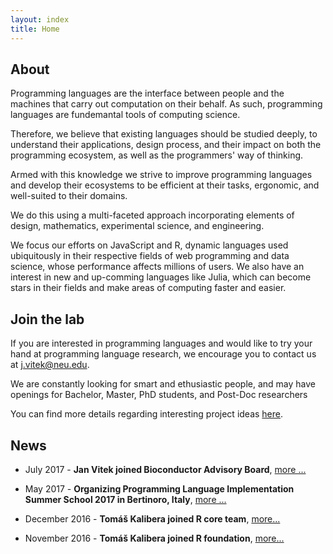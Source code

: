 ```yaml
---
layout: index
title: Home
---
```


## About

Programming languages are the interface between people and the machines that
carry out computation on their behalf. As such, programming languages are
fundemantal tools of computing science. 

Therefore, we believe that existing languages should be studied deeply, to
understand their applications, design process, and their impact on both the
programming ecosystem, as well as the programmers' way of thinking. 

Armed with this knowledge we strive to improve programming languages and
develop their ecosystems to be efficient at their tasks, ergonomic, and
well-suited to their domains. 

We do this using a multi-faceted approach incorporating elements of design,
mathematics, experimental science, and engineering.

We focus our efforts on JavaScript and R, dynamic languages used ubiquitously
in their respective fields of web programming and data science, whose
performance affects millions of users. We also have an interest in new and
up-comming languages like Julia, which can become stars in their fields and
make areas of computing faster and easier.

## Join the lab

If you are interested in programming languages and would like to try your hand
at programming language research, we encourage you to contact us at
[j.vitek@neu.edu](mailto:j.vitek@neu.edu).

We are constantly looking for smart and ethusiastic people, and may have
openings for Bachelor, Master, PhD students, and Post-Doc researchers

You can find more details regarding interesting project ideas
[here](student-projects.html).

## News

- July 2017 -
  **Jan Vitek joined Bioconductor Advisory Board**,
  [more ...](https://www.bioconductor.org/about/advisory-board/)

- May 2017 - 
  **Organizing Programming Language Implementation Summer School 2017 in Bertinoro, Italy**,
  [more ...](https://prl-prg-ss.github.io.)

- December 2016 - 
  **Tomáš Kalibera joined R core team**,
  [more...](https://stat.ethz.ch/pipermail/r-announce/2016/000610.html) 

- November 2016 - 
  **Tomáš Kalibera joined R foundation**,
  [more...](https://stat.ethz.ch/pipermail/r-announce/2016/000609.html) 
